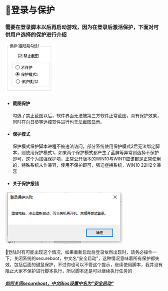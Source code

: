 # 🔐登录与保护

### 需要在登录脚本以后再启动游戏，因为在登录后激活保护，下面对可供用户选择的保护进行介绍

![T](./图片\T.png)

* #### 截图保护

  勾选了禁止截图以后，软件界面无法被第三方软件正常截图，具有保护效果，同时在向日葵等远控软件进行也无法截图显示。
  
* #### 保护模式

  保护模式保护脚本进程不被违法访问，部分系统使用保护模式2后无法绑定脚本，则使用保护模式1，如果两个保护模式都产生了蓝屏等异常则选择不保护即可，这个为加强保护项，正常公开版本的WIN10与WIN11应该都是正常使用的，特殊系统未作兼容，使用不保护即可，强迫症换系统，WIN10 22H2全兼容
  
* #### 关于保护报错

![KOpk](./图片\KOpk.png)

🌹登陆时有可能出现这个情况，如果重新启动后登录依然出现时，请务必操作一下，关闭系统的secureboot，中文名“安全启动”，这种情况意味着所有保护都失效，包括后面的键鼠保护，不过你也可以不管这个提示，继续使用脚本，我并没有阻止大家不保护进行脚本执行，所以脚本还是可以继续执行任务的

##### [如何关闭secureboot，中文Bios设置中名为"安全启动"](https://blog.csdn.net/xitongzhijianet/article/details/128037358)